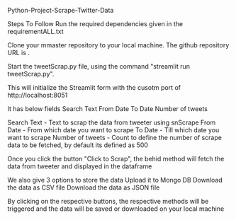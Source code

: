 Python-Project-Scrape-Twitter-Data

Steps To Follow
Run the required dependencies given in the requirementALL.txt

Clone your mmaster repository to your local machine. The github repository URL is .

Start the tweetScrap.py file, using the command "streamlit run tweetScrap.py".

This will initialize the Streamlit form with the cusotm port of http://localhost:8051

It has below fields
    Search Text
    From Date
    To Date
    Number of tweets

   Search Text - Text to scrap the data from tweeter using snScrape
   From Date - From which date you want to scrape
   To Date - Till which date you want to scrape
   Number of tweets - Count to define the number of scrape data to be fetched, by default its defined as 500

Once you click the button "Click to Scrap", the behid method will fetch the data from tweeter and displayed in the dataframe

We also give 3 options to store the data
    Upload it to Mongo DB
    Download the data as CSV file
    Download the data as JSON file

By clicking on the respective buttons, the respective methods will be triggered and the data will be saved or downloaded on your local machine



